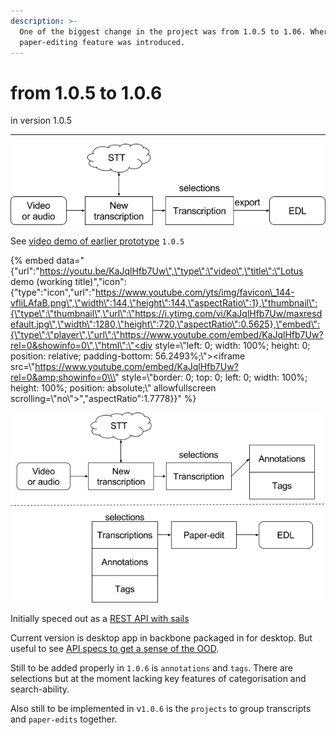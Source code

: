 ```yaml
---
description: >-
  One of the biggest change in the project was from 1.0.5 to 1.06. Where the
  paper-editing feature was introduced.
---
```


# from 1.0.5 to 1.0.6

in version 1.0.5     
****

![Transcriptions in v 1.0.5](../../.gitbook/assets/autoedit1.0.5.png)

See [video demo of earlier prototype](https://youtu.be/KaJqlHfb7Uw) `1.0.5`

{% embed data="{\"url\":\"https://youtu.be/KaJqlHfb7Uw\",\"type\":\"video\",\"title\":\"Lotus demo \(working title\)\",\"icon\":{\"type\":\"icon\",\"url\":\"https://www.youtube.com/yts/img/favicon\_144-vfliLAfaB.png\",\"width\":144,\"height\":144,\"aspectRatio\":1},\"thumbnail\":{\"type\":\"thumbnail\",\"url\":\"https://i.ytimg.com/vi/KaJqlHfb7Uw/maxresdefault.jpg\",\"width\":1280,\"height\":720,\"aspectRatio\":0.5625},\"embed\":{\"type\":\"player\",\"url\":\"https://www.youtube.com/embed/KaJqlHfb7Uw?rel=0&showinfo=0\",\"html\":\"<div style=\\\"left: 0; width: 100%; height: 0; position: relative; padding-bottom: 56.2493%;\\\"><iframe src=\\\"https://www.youtube.com/embed/KaJqlHfb7Uw?rel=0&amp;showinfo=0\\\" style=\\\"border: 0; top: 0; left: 0; width: 100%; height: 100%; position: absolute;\\\" allowfullscreen scrolling=\\\"no\\\"></iframe></div>\",\"aspectRatio\":1.7778}}" %}

![Paper-editing in v 1.0.6](../../.gitbook/assets/autoedit.1.0.6.png)

Initially speced out as a [REST API with sails](https://github.com/pietrop/autoEditSailsApi)

Current version is desktop app in backbone packaged in for desktop. But useful to see [API specs to get a sense of the OOD](https://github.com/pietrop/autoEditSailsApi/blob/master/notes/api_end_points_v2.md).

Still to be added properly in `1.0.6` is `annotations` and `tags`. There are selections but at the moment lacking key features of categorisation and search-ability.

Also still to be implemented in v`1.0.6` is the `projects` to group transcripts and `paper-edits` together.

